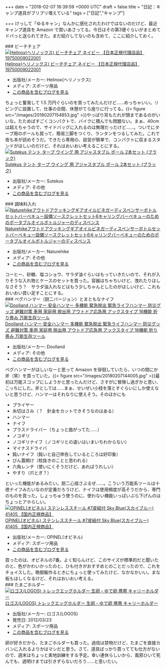 
+++
date = "2018-02-07 18:39:59 +0000 UTC"
draft = false
title = "日記：キャンプ道具がブリブリ増えている"
tags = ["日記","キャンプ"]

+++
けっして「ゆるキャン」なんかに感化されたわけではないのだけど、最近キャンプ道具を Amazon で買いあさってる。今日はその第3便ぐらいがまとめてドバっと送られてきた。まだ紹介してないのも含めて、ここに紹介しておく。

<div class="section">
    ### ビーチチェア
    <div class="hatena-asin-detail"><a href="http://www.amazon.co.jp/exec/obidos/ASIN/B01CDXEJPI/bestylesnet-22/"><img src="https://images-fe.ssl-images-amazon.com/images/I/41Bs7RLn3aL._SL160_.jpg" class="hatena-asin-detail-image" alt="Helinox(ヘリノックス) ビーチチェア ネイビー 【日本正規代理店品】 19750009022001" title="Helinox(ヘリノックス) ビーチチェア ネイビー 【日本正規代理店品】 19750009022001"/></a><div class="hatena-asin-detail-info"><a href="http://www.amazon.co.jp/exec/obidos/ASIN/B01CDXEJPI/bestylesnet-22/">Helinox(ヘリノックス) ビーチチェア ネイビー 【日本正規代理店品】 19750009022001</a><ul><li><span class="hatena-asin-detail-label">出版社/メーカー:</span> Helinox(ヘリノックス)</li><li><span class="hatena-asin-detail-label">メディア:</span> スポーツ用品</li><li><a href="http://d.hatena.ne.jp/asin/B01CDXEJPI/bestylesnet-22" target="_blank">この商品を含むブログを見る</a></li></ul></div><div class="hatena-asin-detail-foot"></div></div>ちょっと奮発して 1.5 万円ぐらいのを買ってみたんだけど……めっちゃいい。リビングに設置して、仕事の合間、休憩がてら座りに行ってる。{{< figure src="/images/20180207154853.jpg"  >}}やっぱり背もたれが頭まであるのがいいな。たためばすごくコンパクトで、バイクに積んでも問題ない。まぁ、40cm は超えちゃうので、サイドバッグに入れるのは無理だったけど……。ついでにタープ用のポールも買って、簡易三脚をつくり、ランタンをつるしてみた。これで夜も本が読めそうだ。できたら専用の、設営が簡単で、コンパクトに収まるスタンドがほしいのだけど、それはおいおい考えることにする。<div class="hatena-asin-detail"><a href="http://www.amazon.co.jp/exec/obidos/ASIN/B074VX81NF/bestylesnet-22/"><img src="https://images-fe.ssl-images-amazon.com/images/I/41WZNCr-KaL._SL160_.jpg" class="hatena-asin-detail-image" alt="Sutekus テント タープ ウイング 用 アジャスタブル ポール 2本セット (ブラック)" title="Sutekus テント タープ ウイング 用 アジャスタブル ポール 2本セット (ブラック)"/></a><div class="hatena-asin-detail-info"><a href="http://www.amazon.co.jp/exec/obidos/ASIN/B074VX81NF/bestylesnet-22/">Sutekus テント タープ ウイング 用 アジャスタブル ポール 2本セット (ブラック)</a><ul><li><span class="hatena-asin-detail-label">出版社/メーカー:</span> Sutekus</li><li><span class="hatena-asin-detail-label">メディア:</span> その他</li><li><a href="http://d.hatena.ne.jp/asin/B074VX81NF/bestylesnet-22" target="_blank">この商品を含むブログを見る</a></li></ul></div><div class="hatena-asin-detail-foot"></div></div>

</div>
<div class="section">
    ### 調味料入れ
    <div class="hatena-asin-detail"><a href="http://www.amazon.co.jp/exec/obidos/ASIN/B073PQ7WMT/bestylesnet-22/"><img src="https://images-fe.ssl-images-amazon.com/images/I/41rv3Udj6FL._SL160_.jpg" class="hatena-asin-detail-image" alt="Naturehikeアウトドアクッキングギアオイルビネガーディスペンサーボトルセットバーベキュー設備ソースクレットセット6キャリングバーベキューのためのポータブルオイルボトルジャーのディスペンス" title="Naturehikeアウトドアクッキングギアオイルビネガーディスペンサーボトルセットバーベキュー設備ソースクレットセット6キャリングバーベキューのためのポータブルオイルボトルジャーのディスペンス"/></a><div class="hatena-asin-detail-info"><a href="http://www.amazon.co.jp/exec/obidos/ASIN/B073PQ7WMT/bestylesnet-22/">Naturehikeアウトドアクッキングギアオイルビネガーディスペンサーボトルセットバーベキュー設備ソースクレットセット6キャリングバーベキューのためのポータブルオイルボトルジャーのディスペンス</a><ul><li><span class="hatena-asin-detail-label">出版社/メーカー:</span> Naturehike</li><li><span class="hatena-asin-detail-label">メディア:</span> その他</li><li><a href="http://d.hatena.ne.jp/asin/B073PQ7WMT/bestylesnet-22" target="_blank">この商品を含むブログを見る</a></li></ul></div><div class="hatena-asin-detail-foot"></div></div>コーヒー、砂糖、塩コショウ、サラダ油ぐらいはもっていきたいので、それが入りそうな入れ物とケースのセットを買った。容器はちゃちいけど、洩れたりはしなさそう？　サラダ油入れなどはもう少しちゃんとしたのがほしいけど、これもおいおい買い足すことにする。

</div>
<div class="section">
    ### ペグハンマー（厨二バージョン）とまともなナイフ
    <div class="hatena-asin-detail"><a href="http://www.amazon.co.jp/exec/obidos/ASIN/B071W2RZYB/bestylesnet-22/"><img src="https://images-fe.ssl-images-amazon.com/images/I/518ToSOVPeL._SL160_.jpg" class="hatena-asin-detail-image" alt="Doolland ハンマー 安全ハンマー 多機能 緊急脱出 緊急ライフハンマー 防災グッズ 避難対策 車用 家庭用 脱出用 アウトドア応急用 アックスタイプ 16機能 折り畳み 万能生存ツール" title="Doolland ハンマー 安全ハンマー 多機能 緊急脱出 緊急ライフハンマー 防災グッズ 避難対策 車用 家庭用 脱出用 アウトドア応急用 アックスタイプ 16機能 折り畳み 万能生存ツール"/></a><div class="hatena-asin-detail-info"><a href="http://www.amazon.co.jp/exec/obidos/ASIN/B071W2RZYB/bestylesnet-22/">Doolland ハンマー 安全ハンマー 多機能 緊急脱出 緊急ライフハンマー 防災グッズ 避難対策 車用 家庭用 脱出用 アウトドア応急用 アックスタイプ 16機能 折り畳み 万能生存ツール</a><ul><li><span class="hatena-asin-detail-label">出版社/メーカー:</span> Doolland</li><li><span class="hatena-asin-detail-label">メディア:</span> その他</li><li><a href="http://d.hatena.ne.jp/asin/B071W2RZYB/bestylesnet-22" target="_blank">この商品を含むブログを見る</a></li></ul></div><div class="hatena-asin-detail-foot"></div></div>ペグハンマーがほしいなーと思って Amazon を徘徊していたら、いつの間にか斧（笑）を買っていた。{{< figure src="/images/20180207144005.jpg"  >}}最初は万能スコップにしようかと思ったんだけど、さすがに冒険し過ぎかと思い、こっちにした。斧としては……まぁ、せいぜい小枝を落とすぐらいにしか使えないと思うけど、ハンマーはそれなりに使えそう。そのほかにも

<ul>
<li>プライヤー</li>
<li>糸切はさみ（？　針金をカットできそうなのはある）</li>
<li>ハンマー</li>
<li>ナイフ </li>
<li>プラスドライバー（ちょっと曲がってた……）</li>
<li>ノコギリ</li>
<li>ノコギリナイフ（ノコギリとの違いはいまいちわからない）</li>
<li>マイナスドライバ</li>
<li>鈍いナイフ（鈍いと自己申告しているところは好印象）</li>
<li>びん蓋開け（栓抜きのことと思われる）</li>
<li>六角レンチ（使いにくそうだけど、あればうれしい）</li>
<li>やすり（爪とぎ？）</li>
</ul>といった機能があるみたい。厨二心揺さぶるぜ……。こういう万能系ツールは十徳ナイフみたいなのが定番だろうけど、ナイフは使用頻度が高そうだから、専門のものを買った。しょっちゅう使うのに、使わない機能いっぱいぶら下げんのはちょっとアホらしい。<div class="hatena-asin-detail"><a href="http://www.amazon.co.jp/exec/obidos/ASIN/B003BG6SQ0/bestylesnet-22/"><img src="https://images-fe.ssl-images-amazon.com/images/I/41WAPKndrXL._SL160_.jpg" class="hatena-asin-detail-image" alt="OPINEL(オピネル) ステンレススチール #7皮紐付 Sky Blue(スカイブルー) 41405 【国内正規商品】" title="OPINEL(オピネル) ステンレススチール #7皮紐付 Sky Blue(スカイブルー) 41405 【国内正規商品】"/></a><div class="hatena-asin-detail-info"><a href="http://www.amazon.co.jp/exec/obidos/ASIN/B003BG6SQ0/bestylesnet-22/">OPINEL(オピネル) ステンレススチール #7皮紐付 Sky Blue(スカイブルー) 41405 【国内正規商品】</a><ul><li><span class="hatena-asin-detail-label">出版社/メーカー:</span> OPINEL(オピネル)</li><li><span class="hatena-asin-detail-label">メディア:</span> スポーツ用品</li><li><a href="http://d.hatena.ne.jp/asin/B003BG6SQ0/bestylesnet-22" target="_blank">この商品を含むブログを見る</a></li></ul></div><div class="hatena-asin-detail-foot"></div></div>買ったのは、オピネルの7番。よく知らんけど、このサイズが標準的だと聞いたのと、色がかわいかったのと、ひも付きがおすすめとのことだったので、これをチョイスした。晩御飯作るときにちょっと使ってみたけど、なかなかいい。まな板もほしくなるけど、それはおいおい考える。

</div>
<div class="section">
    ### たまごホルダー
    <div class="hatena-asin-detail"><a href="http://www.amazon.co.jp/exec/obidos/ASIN/B0078S6XXA/bestylesnet-22/"><img src="https://images-fe.ssl-images-amazon.com/images/I/4169c1cZigL._SL160_.jpg" class="hatena-asin-detail-image" alt="ロゴス(LOGOS) トレックエッグホルダー 生卵・ゆで卵 携帯 キャリーホルダー" title="ロゴス(LOGOS) トレックエッグホルダー 生卵・ゆで卵 携帯 キャリーホルダー"/></a><div class="hatena-asin-detail-info"><a href="http://www.amazon.co.jp/exec/obidos/ASIN/B0078S6XXA/bestylesnet-22/">ロゴス(LOGOS) トレックエッグホルダー 生卵・ゆで卵 携帯 キャリーホルダー</a><ul><li><span class="hatena-asin-detail-label">出版社/メーカー:</span> ロゴス(LOGOS)</li><li><span class="hatena-asin-detail-label">発売日:</span> 2012/03/23</li><li><span class="hatena-asin-detail-label">メディア:</span> スポーツ用品</li><li><a href="http://d.hatena.ne.jp/asin/B0078S6XXA/bestylesnet-22" target="_blank">この商品を含むブログを見る</a></li></ul></div><div class="hatena-asin-detail-foot"></div></div>卵が好きだから、たまごホルダーも買った。過信は禁物だけど、たまごを直接カバンに入れるよりかはマシだと思う。さて、道具ばっかり買ってても仕方がないので、週末はちょっと実地訓練をする予定。幸い連休らしいから、風邪ひいて死んでも、週明けまでは引きずらないだろう……と思いたい。

</div>

